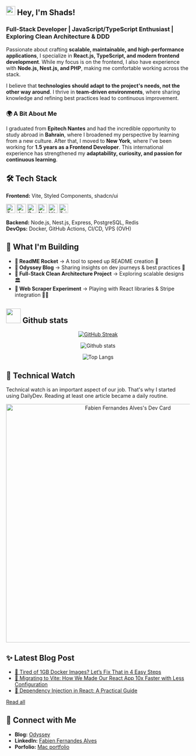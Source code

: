 <!--<div align="center">
  <img src="assets/stats.svg" width="500px" />
</div>-->


## <img src="https://media.giphy.com/media/hvRJCLFzcasrR4ia7z/giphy.gif" width="25" /> Hey, I'm Shads!

### Full-Stack Developer | JavaScript/TypeScript Enthusiast | Exploring Clean Architecture & DDD 

Passionate about crafting **scalable, maintainable, and high-performance applications**, I specialize in **React.js, TypeScript, and modern frontend development**. While my focus is on the frontend, I also have experience with **Node.js, Nest.js, and PHP**, making me comfortable working across the stack.  

I believe that **technologies should adapt to the project's needs, not the other way around**. I thrive in **team-driven environments**, where sharing knowledge and refining best practices lead to continuous improvement.  

### 🌍 A Bit About Me  
I graduated from **Epitech Nantes** and had the incredible opportunity to study abroad in **Bahrain**, where I broadened my perspective by learning from a new culture. After that, I moved to **New York**, where I've been working for **1.5 years as a Frontend Developer**. This international experience has strengthened my **adaptability, curiosity, and passion for continuous learning**.  

## 🛠 Tech Stack

**Frontend:** Vite, Styled Components, shadcn/ui

<img src="https://img.shields.io/badge/TypeScript-282C34?style=for-the-badge&logo=typescript&logoColor=#3178C6" alt="TypeScript logo" height="25" /> <img src="https://img.shields.io/badge/JavaScript-282C34?style=for-the-badge&logo=javascript&logoColor=F7DF1E" alt="JavaScript logo" height="25" /> <img src="https://img.shields.io/badge/React-20232A?style=for-the-badge&logo=react&logoColor=61DAFB" alt="React logo" height="25" /> <img src="https://img.shields.io/badge/Next.js-20232A?style=for-the-badge&logo=nextdotjs&logoColor=white" alt="Next.js logo" height="25" /> <img src="https://img.shields.io/badge/Vite-20232A?style=for-the-badge&logo=vite&logoColor=#646CFF" alt="Vite" height="25" /> <img src="https://img.shields.io/badge/Tailwind%20CSS-20232A?style=for-the-badge&logo=tailwindcss&logoColor=#06B6D4" alt="Tailwind CSS" height="25" />

**Backend:** Node.js, Nest.js, Express, PostgreSQL, Redis  
**DevOps:** Docker, GitHub Actions, CI/CD, VPS (OVH)  

<!-- <img src="https://img.shields.io/badge/PHP-282C34?style=for-the-badge&logo=php&logoColor=777BB4" alt="PHP logo" title="PHP" height="25" /> <img src="https://img.shields.io/badge/HTML5-282C34?style=for-the-badge&logo=html5&logoColor=E34F26" alt="HTML5 logo" title="HTML5" height="25" />

<img src="https://img.shields.io/badge/CSS3-282C34?style=for-the-badge&logo=css3&logoColor=1572B6" alt="CSS3 logo" title="CSS3" height="25" />
<img src="https://img.shields.io/badge/Sass-282C34?style=for-the-badge&logo=sass&logoColor=CC6699" alt="Sass logo" title="Sass" height="25" />
<img src="https://img.shields.io/badge/React Native-282C34?style=for-the-badge&logo=react&logoColor=61DAFB" alt="React Native logo" title="React Native" height="25" />
<img src="https://img.shields.io/badge/git-282C34?style=for-the-badge&logo=git&logoColor=F05032" alt="git logo" title="git" height="25" />
<img src="https://img.shields.io/badge/VS%20Code-282C34?style=for-the-badge&logo=visual-studio-code&logoColor=007ACC" alt="Visual Studio Code logo" title="Visual Studio Code" height="25" />
<img src="https://img.shields.io/badge/GraphQL-282C34?style=for-the-badge&logo=graphql&logoColor=E10098" alt="GraphQL logo" title="GraphQL" height="25" />
-->

## 🌱 What I'm Building  
- **🔹 ReadME Rocket** → A tool to speed up README creation 🚀  
- **🔹 Odyssey Blog** → Sharing insights on dev journeys & best practices 📖  
- **🔹 Full-Stack Clean Architecture Project** → Exploring scalable designs 🏛  
- **🔹 Web Scraper Experiment** → Playing with React libraries & Stripe integration 🕵️‍♂️  

## <img src="https://media.giphy.com/media/QpyF0jsO26GWKTWctv/giphy.gif" width="40" /> Github stats 

<div align="center">
  
[![GitHub Streak](https://github-readme-streak-stats.herokuapp.com?user=fernan-x&theme=vue-dark&date_format=j%20M%5B%20Y%5D&fire=FFFFFF)](https://git.io/streak-stats)

![Github stats](https://github-readme-stats.vercel.app/api?username=fernan-x&show_icons=true&theme=vue-dark)
  
![Top Langs](https://github-readme-stats.vercel.app/api/top-langs/?username=fernan-x&show_icons=true&theme=vue-dark&layout=compact)

</div>

## 📌 Technical Watch

Technical watch is an important aspect of our job. That's why I started using DailyDev. Reading at least one article became a daily routine.

<div align="center">
    <a href="https://app.daily.dev/shads"><img src="https://api.daily.dev/devcards/v2/oEzxWqnkxK5suJdaOF8zE.png?type=wide&r=9rj" width="652" alt="Fabien Fernandes Alves's Dev Card"/></a>
</div>

## ✨ Latest Blog Post  
* [📝 Tired of 1GB Docker Images? Let’s Fix That in 4 Easy Steps](https://blog.shadui.dev/shrink-your-docker-image/)
* [📝 Migrating to Vite: How We Made Our React App 10x Faster with Less Configuration](https://blog.shadui.dev/migrating-from-webpack-to-vite/)
* [📝 Dependency Injection in React: A Practical Guide](https://blog.shadui.dev/implementing-dependency-injection-in-a-react-project/)

[Read all](https://blog.shadui.dev)

## 📌 Connect with Me  
- **Blog:** [Odyssey](https://blog.shadui.dev)  
- **LinkedIn:** [Fabien Fernandes Alves](https://www.linkedin.com/in/fabien-fernandes-alves/)  
- **Porfolio:** [Mac portfolio](https://fabien.fernandesalves.fr/)

